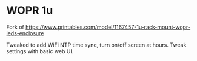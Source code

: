 # WOPR 1u

Fork of https://www.printables.com/model/1167457-1u-rack-mount-wopr-leds-enclosure

Tweaked to add WiFi NTP time sync, turn on/off screen at hours. Tweak settings with basic web UI.
